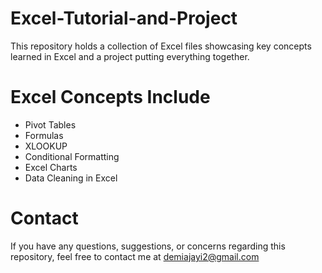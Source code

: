 # Excel-Tutorial-and-Project
This repository holds a collection of Excel files showcasing key concepts learned in Excel and a project putting everything together.

# Excel Concepts Include
- Pivot Tables
- Formulas
- XLOOKUP
- Conditional Formatting 
- Excel Charts  
- Data Cleaning in Excel

# Contact
If you have any questions, suggestions, or concerns regarding this repository, feel free to contact me at demiajayi2@gmail.com
